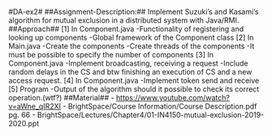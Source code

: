 #DA-ex2#
    ##Assignment-Description:##
        Implement Suzuki’s and Kasami’s algorithm for mutual exclusion in a distributed system with Java/RMI.
    ##Approach##
        [1] In Component.java
            -Functionality of registering and looking up components
            -Global framework of the Component class
        [2] In Main.java
            -Create the components
            -Create threads of the components
            -It must be possible to specify the number of components
        [3] In Component.java
            -Implement broadcasting, receiving a request
            -Include random delays in the CS and btw finishing an execution of CS and a new  access request.
        [4] In Component.java
            -Implement token send and receive
        [5] Program
            -Output of the algorithm should it possible to check its correct operation.(wtf?)
    ##Material##
        - https://www.youtube.com/watch?v=aWne_qIR2XI
        - BrightSpace/Course Information/Course Description.pdf pg. 66
        - BrightSpace/Lectures/Chapter4/01-IN4150-mutual-exclusion-2019-2020.ppt




